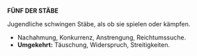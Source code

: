 **FÜNF DER STÄBE**

Jugendliche schwingen Stäbe, als ob sie spielen oder kämpfen.

* Nachahmung, Konkurrenz, Anstrengung, Reichtumssuche. 
* **Umgekehrt:** Täuschung, Widerspruch, Streitigkeiten. 

